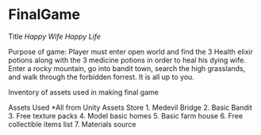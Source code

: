 # FinalGame
Title *Happy Wife Happy Life*

Purpose of game:
      Player must enter open world and find the 3 Health elixir potions along with the 3 medicine potions
      in order to heal his dying wife. Enter a rocky mountain, go into bandit town, search the high grasslands, 
      and walk through the forbidden forrest. It is all up to you.

Inventory of assets used in making final game



Assets Used
*All from Unity Assets Store
        1. Medevil Bridge
        2. Basic Bandit
        3. Free texture packs
        4. Model basic homes
        5. Basic farm house
        6. Free collectible items list
        7. Materials source
